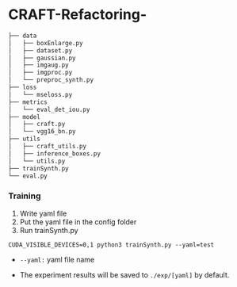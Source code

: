 # CRAFT-Refactoring-

```bash
├── data
│   ├── boxEnlarge.py
│   ├── dataset.py
│   ├── gaussian.py
│   ├── imgaug.py
│   ├── imgproc.py
│   └── preproc_synth.py
├── loss
│   └── mseloss.py
├── metrics
│   └── eval_det_iou.py
├── model
│   ├── craft.py
│   └── vgg16_bn.py
├── utils
│   ├── craft_utils.py
│   ├── inference_boxes.py
│   └── utils.py
├── trainSynth.py
└── eval.py
```

### Training

1. Write yaml file   
2. Put the yaml file in the config folder  
3. Run trainSynth.py

```
CUDA_VISIBLE_DEVICES=0,1 python3 trainSynth.py --yaml=test
```
* ```--yaml:``` yaml file name
+ The experiment results will be saved to ```./exp/[yaml]``` by default.



